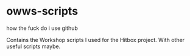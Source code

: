 # owws-scripts

how the fuck do i use github

Contains the Workshop scripts I used for the Hitbox project. With other useful scripts maybe.
